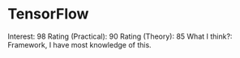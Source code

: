# TensorFlow

Interest: 98
Rating (Practical): 90
Rating (Theory): 85
What I think?: Framework, I have most knowledge of this.
